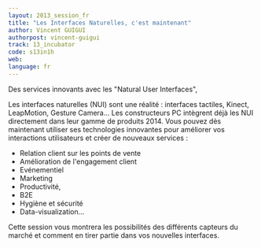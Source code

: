 ```yaml
---
layout: 2013_session_fr
title: "Les Interfaces Naturelles, c'est maintenant"
author: Vincent GUIGUI 
authorpost: vincent-guigui
track: 13_incubator
code: s13in1h
web: 
language: fr
---
```


Des services innovants avec les "Natural User Interfaces",

Les interfaces naturelles (NUI) sont une réalité : interfaces tactiles, Kinect, LeapMotion, Gesture Camera...
Les constructeurs PC intègrent déjà les NUI directement dans leur gamme de produits 2014.
Vous pouvez dès maintenant utiliser ses technologies innovantes pour améliorer vos interactions utilisateurs et créer de nouveaux services :
- Relation client sur les points de vente
- Amélioration de l'engagement client
- Evénementiel
- Marketing
- Productivité,
- B2E
- Hygiène et sécurité
- Data-visualization...

Cette session vous montrera les possibilités des différents capteurs du marché et comment en tirer partie dans vos nouvelles interfaces.